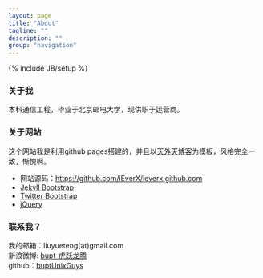 ```yaml
---
layout: page
title: "About"
tagline: ""
description: ""
group: "navigation"
---
```

{% include JB/setup %}

### 关于我

本科通信工程，毕业于北京邮电大学，现供职于运营商。

### 关于网站

这个网站我是利用github pages搭建的，并且以[天外天博客][tianwaitian]为模板，风格完全一致，惭愧啊。

* 网站源码：<https://github.com/iEverX/ieverx.github.com>
* [Jekyll Bootstrap][]
* [Twitter Bootstrap][]
* [jQuery][]

### 联系我？

我的邮箱：liuyueteng(at)gmail.com  
新浪微博: [bupt-虎跃龙腾][weibo]  
github：[buptUnixGuys][github]  

[weibo]: http://weibo.com/245136887
[github]: http://github.com/buptUnixGuys
[Jekyll Bootstrap]: http://jekyllbootstrap.com "The Definitive Jekyll Blogging Framework"
[Twitter Bootstrap]: http://twitter.github.com/bootstrap/
[jQuery]: http://jquery.com
[tianwaitian]:http://blog.evercoding.net/
